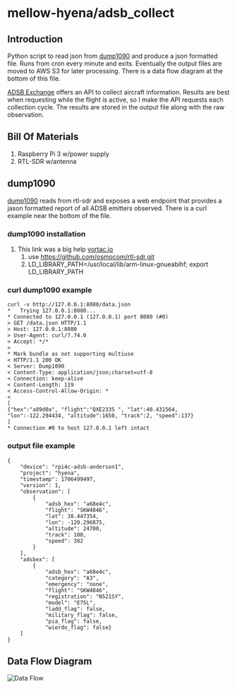 mellow-hyena/adsb_collect
=========================

## Introduction
Python script to read json from [dump1090](https://github.com/antirez/dump1090) and produce a json formatted file.  Runs from cron every minute and exits.  Eventually the output files are moved to AWS S3 for later processing.  There is a data flow diagram at the bottom of this file.

[ADSB Exchange]("https://www.adsbexchange.com/data/") offers an API to collect aircraft information.  Results are best when requesting while the flight is active, so I make the API requests each collection cycle.  The results are stored in the output file along with the raw observation.

## Bill Of Materials
1. Raspberry Pi 3 w/power supply
1. RTL-SDR w/antenna

## dump1090
[dump1090](https://github.com/antirez/dump1090.git) reads from rtl-sdr and exposes a web endpoint that provides a jason formatted report of all ADSB emitters observed.  There is a curl example near the bottom of the file.

### dump1090 installation
1. This link was a big help [vortac.io](https://vortac.io/2020/06/02/installing-dump1090-on-raspberrypi/)
    1. use https://github.com/osmocom/rtl-sdr.git
    1. LD_LIBRARY_PATH=/usr/local/lib/arm-linux-gnueabihf; export LD_LIBRARY_PATH

### curl dump1090 example
```
curl -v http://127.0.0.1:8080/data.json
*   Trying 127.0.0.1:8080...
* Connected to 127.0.0.1 (127.0.0.1) port 8080 (#0)
> GET /data.json HTTP/1.1
> Host: 127.0.0.1:8080
> User-Agent: curl/7.74.0
> Accept: */*
> 
* Mark bundle as not supporting multiuse
< HTTP/1.1 200 OK
< Server: Dump1090
< Content-Type: application/json;charset=utf-8
< Connection: keep-alive
< Content-Length: 119
< Access-Control-Allow-Origin: *
<
[
{"hex":"a89d0a", "flight":"QXE2335 ", "lat":40.431564, "lon":-122.294434, "altitude":1650, "track":2, "speed":137}
]
* Connection #0 to host 127.0.0.1 left intact
```

### output file example
```
{
    "device": "rpi4c-adsb-anderson1", 
    "project": "hyena", 
    "timestamp": 1706499497, 
    "version": 1, 
    "observation": [
        {
            "adsb_hex": "a68e4c", 
            "flight": "SKW4846", 
            "lat": 38.447354, 
            "lon": -120.296875, 
            "altitude": 24700, 
            "track": 100, 
            "speed": 382
        }
    ],
    "adsbex": [
        {
            "adsb_hex": "a68e4c", 
            "category": "A3", 
            "emergency": "none", 
            "flight": "SKW4846", 
            "registration": "N521SY", 
            "model": "E75L", 
            "ladd_flag": false, 
            "military_flag": false, 
            "pia_flag": false, 
            "wierdo_flag": false}
    ]
}
```

## Data Flow Diagram
![Data Flow](https://github.com/guycole/mellow-hyena/tree/main/src/adsb_collect/adsb_data_flow.png)